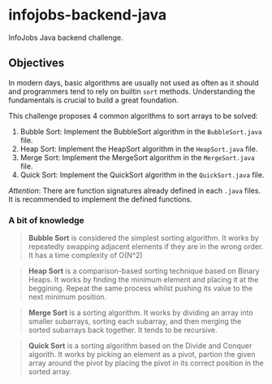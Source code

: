 # infojobs-backend-java
InfoJobs Java backend challenge.


## Objectives

In modern days, basic algorithms are usually not used as often as it should and programmers tend to rely on builtin `sort` methods. Understanding the fundamentals is crucial to build a great foundation.

This challenge proposes 4 common algorithms to sort arrays to be solved:
1. Bubble Sort: Implement the BubbleSort algorithm in the `BubbleSort.java` file.
2. Heap Sort: Implement the HeapSort algorithm in the `HeapSort.java` file.
3. Merge Sort: Implement the MergeSort algorithm in the `MergeSort.java` file.
4. Quick Sort: Implement the QuickSort algorithm in the `QuickSort.java` file.

*Attention*: There are function signatures already defined in each `.java` files. It is recommended to implement the defined functions.

### A bit of knowledge

> **Bubble Sort** is considered the simplest sorting algorithm. It works by repeatedly swapping adjacent elements if they are in the wrong order. It has a time complexity of O(N^2)

> **Heap Sort** is a comparison-based sorting technique based on Binary Heaps. It works by finding the minimum element and placing it at the beggining. Repeat the same process whilst pushing its value to the next minimum position.

> **Merge Sort** is a sorting algorithm. It works by dividing an array into smaller subarrays, sorting each subarray, and then merging the sorted subarrays back together. It tends to be recursive.

> **Quick Sort** is a sorting algorithm based on the Divide and Conquer algorith. It works by picking an element as a pivot, partion the given array around the pivot by placing the pivot in its correct position in the sorted array.

